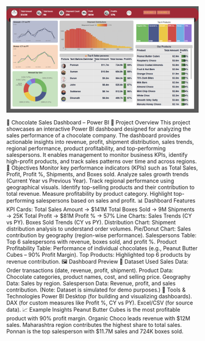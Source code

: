 <img src="SalesDashBoard.png">
  
🍫 Chocolate Sales Dashboard – Power BI
📌 Project Overview
This project showcases an interactive Power BI dashboard designed for analyzing the sales performance of a chocolate company.
The dashboard provides actionable insights into revenue, profit, shipment distribution, sales trends, regional performance, product profitability, and top-performing salespersons.
It enables management to monitor business KPIs, identify high-profit products, and track sales patterns over time and across regions.
🎯 Objectives
Monitor key performance indicators (KPIs) such as Total Sales, Profit, Profit %, Shipments, and Boxes sold.
Analyze sales growth trends (Current Year vs Previous Year).
Track regional performance using geographical visuals.
Identify top-selling products and their contribution to total revenue.
Measure profitability by product category.
Highlight top-performing salespersons based on sales and profit.
📊 Dashboard Features
KPI Cards:
Total Sales Amount → $141M
Total Boxes Sold → 9M
Shipments → 25K
Total Profit → $81M
Profit % → 57%
Line Charts:
Sales Trends (CY vs PY).
Boxes Sold Trends (CY vs PY).
Distribution Chart:
Shipment distribution analysis to understand order volumes.
Pie/Donut Chart:
Sales contribution by geography (region-wise performance).
Salespersons Table:
Top 6 salespersons with revenue, boxes sold, and profit %.
Product Profitability Table:
Performance of individual chocolates (e.g., Peanut Butter Cubes – 90% Profit Margin).
Top Products:
Highlighted top 6 products by revenue contribution.
🖼 Dashboard Preview
📂 Dataset Used
Sales Data: Order transactions (date, revenue, profit, shipment).
Product Data: Chocolate categories, product names, cost, and selling price.
Geography Data: Sales by region.
Salesperson Data: Revenue, profit, and sales contribution.
(Note: Dataset is simulated for demo purposes.)
🚀 Tools & Technologies
Power BI Desktop (for building and visualizing dashboards).
DAX (for custom measures like Profit %, CY vs PY).
Excel/CSV (for source data).
📈 Example Insights
Peanut Butter Cubes is the most profitable product with 90% profit margin.
Organic Choco leads revenue with $12M sales.
Maharashtra region contributes the highest share to total sales.
Ponnan is the top salesperson with $11.7M sales and 724K boxes sold.
